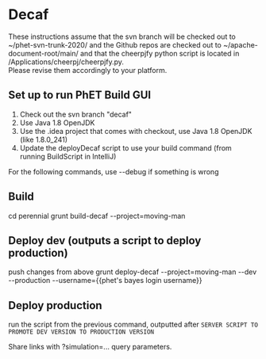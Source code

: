 # Decaf

These instructions assume that the svn branch will be checked out to ~/phet-svn-trunk-2020/ and the Github repos are 
checked out to ~/apache-document-root/main/ and that the cheerpjfy python script is located in /Applications/cheerpj/cheerpjfy.py.  
Please revise them accordingly to your platform.

## Set up to run PhET Build GUI
1. Check out the svn branch "decaf"
2. Use Java 1.8 OpenJDK
3. Use the .idea project that comes with checkout, use Java 1.8 OpenJDK (like 1.8.0_241)
4. Update the deployDecaf script to use your build command (from running BuildScript in IntelliJ)

For the following commands, use --debug if something is wrong

## Build
cd perennial
grunt build-decaf --project=moving-man


## Deploy dev (outputs a script to deploy production)
push changes from above
grunt deploy-decaf --project=moving-man --dev --production --username={{phet's bayes login username}}

## Deploy production
run the script from the previous command, outputted after `SERVER SCRIPT TO PROMOTE DEV VERSION TO PRODUCTION VERSION`

Share links with ?simulation=... query parameters.